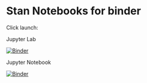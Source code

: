 # Stan Notebooks for binder

Click launch:

Jupyter Lab

[![Binder](https://mybinder.org/badge_logo.svg)](https://mybinder.org/v2/gh/ahartikainen/Stan-Notebooks/master?urlpath=lab/tree/Notebooks)

Jupyter Notebook

[![Binder](https://mybinder.org/badge_logo.svg)](https://mybinder.org/v2/gh/ahartikainen/Stan-Notebooks/master?urlpath=tree/Notebooks)
